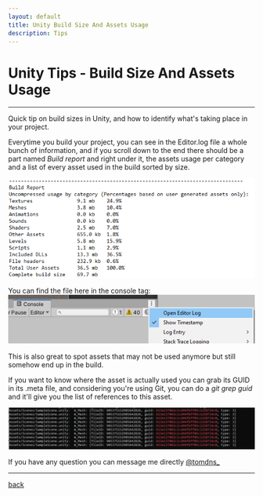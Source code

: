 ```yaml
---
layout: default
title: Unity Build Size And Assets Usage
description: Tips
---
```


# Unity Tips - Build Size And Assets Usage

***

Quick tip on build sizes in Unity, and how to identify what's taking place in your project.

Everytime you build your project, you can see in the Editor.log file a whole bunch of information, and if you scroll down to the end there should be a part named *Build report* and right under it, the assets usage per category and a list of every asset used in the build sorted by size.

![Header](../images/tips-build-size/log.png)

You can find the file here in the console tag:
![File](../images/tips-build-size/editor.png)

This is also great to spot assets that may not be used anymore but still somehow end up in the build. 

If you want to know where the asset is actually used you can grab its GUID in its .meta file, and considering you're using Git, you can do a *git grep guid* and it'll give you the list of references to this asset.

![Grep](../images/tips-build-size/grep.png)

If you have any question you can message me directly [@tomdns_](https://twitter.com/tomdns_)

* * *

[back](../)
